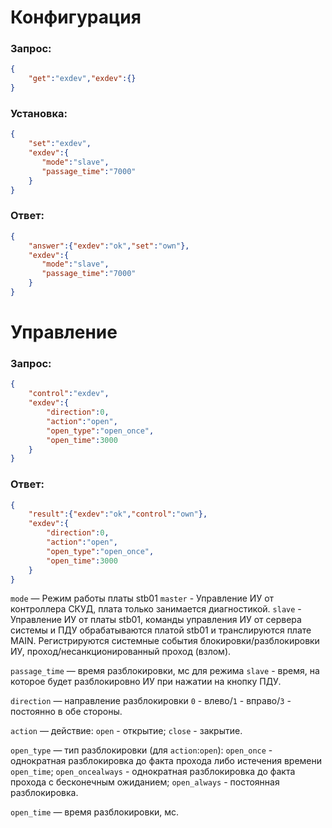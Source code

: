 # Конфигурация
### Запрос:
```json
{
    "get":"exdev","exdev":{}
}
```

### Установка:
```json
{
    "set":"exdev", 
    "exdev":{
       "mode":"slave",
       "passage_time":"7000"
    }
}
```

### Ответ:
```json
{
    "answer":{"exdev":"ok","set":"own"},
    "exdev":{
       "mode":"slave",
       "passage_time":"7000"
    }
}
```  
# Управление
### Запрос:
```json
{
    "control":"exdev",
    "exdev":{
        "direction":0,
        "action":"open",
        "open_type":"open_once",
        "open_time":3000
    } 
}
```

### Ответ:
```json
{
    "result":{"exdev":"ok","control":"own"},
    "exdev":{
        "direction":0,
        "action":"open",
        "open_type":"open_once",
        "open_time":3000
    }
}
```  

`mode` — Режим работы платы stb01
	`master` - Управление ИУ от контроллера СКУД, плата только занимается диагностикой.
	`slave` - Управление ИУ от платы stb01, команды управления ИУ от сервера системы и ПДУ обрабатываются платой stb01 и транслируются плате MAIN. Регистрируются системные события блокировки/разблокировки ИУ, проход/несанкционированный проход (взлом).

`passage_time` — время разблокировки, мс для режима `slave` - время, на которое будет разблокировно ИУ при нажатии на кнопку ПДУ.

`direction` — направление разблокировки `0` - влево/`1` - вправо/`3` - постоянно в обе стороны.

`action` — действие:
	`open` - открытие;
	`close` - закрытие.

`open_type` — тип разблокировки (для `action`:`open`):
	`open_once` - однократная разблокировка до факта прохода либо истечения времени `open_time`;
	`open_oncealways` - однократная разблокировка до факта прохода с бесконечным ожиданием;
	`open_always` - постоянная разблокировка.

`open_time` — время разблокировки, мс.
